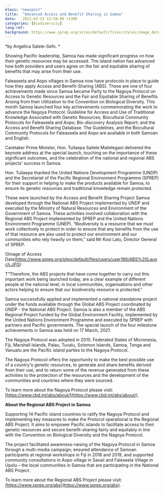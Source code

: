 ```yaml
---
klass: "newspost"
title:  "Advanced Access and Benefit Sharing in Samoa"
date:   2021-03-23 13:50:00 +1300
categories: [Biodiversity]
lang-ref: 
background: https://www.sprep.org/sites/default/files/styles/image_detai_670_400_/public/images/news/Tuilaepa%20ABS%20Launch.JPG?itok=BSM8QW8q
---
```

*by Angelica Salele-Sefo. *

Showing Pacific leadership, Samoa has made significant progress on how their genetic resources may be accessed. The island nation has advanced how both providers and users agree on the fair and equitable sharing of benefits that may arise from their use.

Faleaseela and Aopo villages in Samoa now have protocols in place to guide how they apply Access and Benefit-Sharing (ABS).  These are one of four achievements made since Samoa became Party to  the Nagoya Protocol on Access to Genetic Resources and the Fair and Equitable Sharing of Benefits Arising from their Utilization to the Convention on Biological Diversity.  This month Samoa launched four key achievements commemorating the work to advance the Nagoya Protocol: Guideline for Access and Use of Traditional Knowledge Associated with Genetic Resources; Biocultural Community Protocols for Faleaseela and Aopo; Bio-discovery Analysis Report; and the Access and Benefit Sharing Database.  The Guidelines, and the Biocultural Community Protocols for Faleaseela and Aopo are available in both Samoan and English.

Caretaker Prime Minister, Hon. Tuilaepa Sailele Malielegaoi delivered the keynote address at the special launch, touching on the importance of these significant outcomes, and the celebration of the national and regional ABS projects’ success in Samoa.

Hon. Tuilaepa thanked the United Nations Development Programme (UNDP) and the Secretariat of the Pacific Regional Environment Programme (SPREP) for their support in helping to make the products available for Samoa, to ensure its genetic resources and traditional knowledge remain protected.

These were launched by the Access and Benefit Sharing Project Samoa developed through the National ABS Project implemented by UNDP and executed by the Ministry of Natural Resources and Environment of the Government of Samoa.  These activities involved collaboration with the Regional ABS Project implemented by SPREP and the United Nations Environment Programme (UNEP). “Biodiversity is a resource that we must work collectively to protect in order to ensure that any benefits from the use of that resource are also used to protect our environment and our communities who rely heavily on them,” said Mr Kosi Latu, Director General of SPREP.

![Image of Access Data(https://www.sprep.org/sites/default/files/users/user186/ABS%20Launch.JPG)

T“Therefore, the ABS projects that have come together to carry out this important work being launched today, are a clear example of different people at the national level, in local communities, organisations and other actors helping to ensure that our biodiversity resource is protected.”

Samoa successfully applied and implemented a national standalone project under the funds available through the Global ABS Project coordinated by UNDP - the National ABS Project.  Samoa is also a member of the ABS Regional Project funded by the Global Environment Facility, implemented by the United Nations Environment Programme and executed by SPREP with partners and Pacific governments.   The special launch of the four milestone achievements in Samoa was held on 17 March, 2021.

The Nagoya Protocol was adopted in 2010. Federated States of Micronesia, Fiji, Marshall Islands, Palau, Tuvalu, Solomon Islands, Samoa, Tonga and Vanuatu are the Pacific island parties to the Nagoya Protocol.

The Nagoya Protocol offers the opportunity to make the best possible use of a country's genetic resources, to generate and share benefits derived from their use, and to return some of the revenue generated from these activities to the protection of the resources and the development of the communities and countries where they were sourced.

To learn more about the Nagoya Protocol please visit: [https://www.cbd.int/abs/about/](https://www.cbd.int/abs/about/).

**About the Regional ABS Project in Samoa**

Supporting 14 Pacific island countries to ratify the Nagoya Protocol and implementing key measures to make the Protocol operational is the Regional ABS Project. It aims to empower Pacific islands to facilitate access to their genetic resources and secure benefit-sharing fairly and equitably in line with the Convention on Biological Diversity and the Nagoya Protocol.

The project facilitated awareness-raising of the Nagoya Protocol in Samoa through a multi-media campaign; ensured attendance of Samoan participants at regional workshops in Fiji in 2018 and 2019, and supported community consultations in Aopo village in Savaii and Faleseela Village in Upolu – the local communities in Samoa that are participating in the National ABS Project.

To learn more about the Regional ABS Project please visit: [https://www.sprep.org/abs](https://www.sprep.org/abs).
